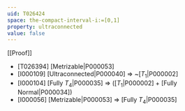 ```yaml
---
uid: T026424
space: the-compact-interval-i:=[0,1]
property: ultraconnected
value: false
---
```

[[Proof]]

* [T026394] [Metrizable|P000053]
* [I000109] [Ultraconnected|P000040] => ~[$T_1$|P000002]
* [I000104] [Fully $T_4$|P000035] => ([$T_1$|P000002] + [Fully Normal|P000034])
* [I000056] [Metrizable|P000053] => [Fully $T_4$|P000035]

